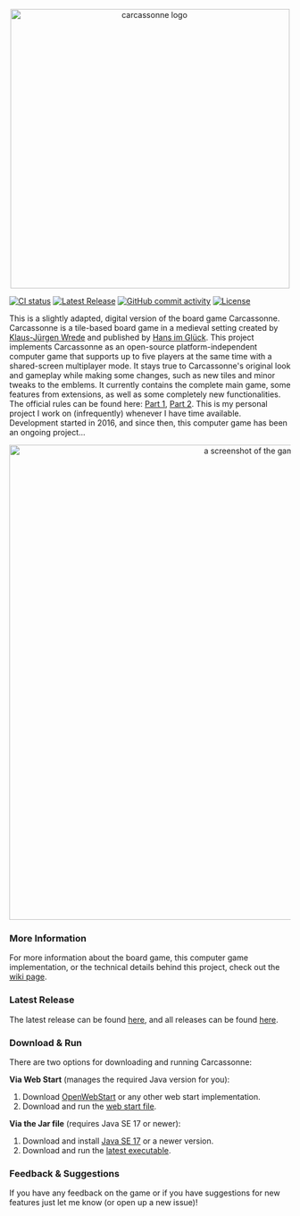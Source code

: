 <p align="center"> 
	<img alt="carcassonne logo" src="src/main/resources/splash@200pct.png?raw=true" width="500">
</p>

[![CI status](https://github.com/tsaglam/Carcassonne/actions/workflows/CI.yml/badge.svg)](https://github.com/tsaglam/Carcassonne/actions)
[![Latest Release](https://img.shields.io/github/release/tsaglam/Carcassonne.svg)](https://github.com/jplag/jplag/releases/latest)
[![GitHub commit activity](https://img.shields.io/github/commit-activity/y/tsaglam/Carcassonne)](https://github.com/tsaglam/Carcassonne/pulse)
[![License](https://img.shields.io/github/license/tsaglam/Carcassonne?color=informational)](https://github.com/tsaglam/Carcassonne/blob/master/LICENSE)

This is a slightly adapted, digital version of the board game Carcassonne. <br>
Carcassonne is a tile-based board game in a medieval setting created by [Klaus-Jürgen Wrede](https://www.kjwrede.de/) and published by [Hans im Glück](https://www.hans-im-glueck.de/).
This project implements Carcassonne as an open-source platform-independent computer game that supports up to five players at the same time with a shared-screen multiplayer mode. It stays true to Carcassonne's original look and gameplay while making some changes, such as new tiles and minor tweaks to the emblems. It currently contains the complete main game, some features from extensions, as well as some completely new functionalities.
The official rules can be found here: [Part 1](https://images.zmangames.com/filer_public/d5/20/d5208d61-8583-478b-a06d-b49fc9cd7aaa/zm7810_carcassonne_rules.pdf), [Part 2](https://images.zmangames.com/filer_public/14/af/14af825c-9879-42b8-851d-35ce41df7767/carcassonne-supplement.pdf).
This is my personal project I work on (infrequently) whenever I have time available.
Development started in 2016, and since then, this computer game has been an ongoing project...

<p align="center">
	<img alt="a screenshot of the game" src="preview.jpg?raw=true" width="850">
</p>

### More Information
For more information about the board game, this computer game implementation, or the technical details behind this project, check out the [wiki page](https://github.com/tsaglam/Carcassonne/wiki).

### Latest Release
The latest release can be found [here](https://github.com/tsaglam/Carcassonne/releases/latest), and all releases can be found [here](https://github.com/tsaglam/Carcassonne/releases).

### Download & Run
There are two options for downloading and running Carcassonne:

**Via Web Start** (manages the required Java version for you):
 1. Download [OpenWebStart](https://openwebstart.com/download/) or any other web start implementation.
 2. Download and run the [web start file](https://github.com/tsaglam/Carcassonne/releases/download/v1.8/Carcassonne-v1.8.jnlp).

**Via the Jar file** (requires Java SE 17 or newer):
 1. Download and install [Java SE 17](https://www.oracle.com/de/java/technologies/javase-downloads.html) or a newer version.
 2. Download and run the [latest executable](https://github.com/tsaglam/Carcassonne/releases/download/v1.8.1/Carcassonne-v1.8.1.jar).

### Feedback & Suggestions
If you have any feedback on the game or if you have suggestions for new features just let me know (or open up a new issue)!
